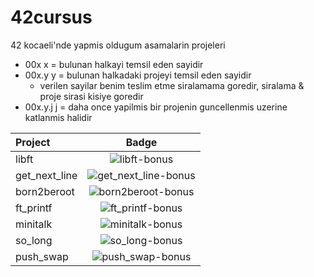 # 42cursus

42 kocaeli'nde yapmis oldugum asamalarin projeleri
  - 00x  x = bulunan halkayi temsil eden sayidir
  - 00x.y y = bulunan halkadaki projeyi temsil eden sayidir
    - verilen sayilar benim teslim etme siralamama goredir, siralama & proje sirasi kisiye goredir
  - 00x.y.j j = daha once yapilmis bir projenin guncellenmis uzerine katlanmis halidir


 Project       |                    Badge                     |
| :------------  | :------------------------------------------: |
| libft          | ![libft-bonus](https://github.com/byaliego/42-project-badges/blob/main/badges/libftm.png)|
| get_next_line  | ![get_next_line-bonus](https://github.com/byaliego/42-project-badges/blob/main/badges/get_next_linem.png)|
| born2beroot    | ![born2beroot-bonus](https://github.com/byaliego/42-project-badges/blob/main/badges/born2berootm.png)|
| ft_printf      | ![ft_printf-bonus](./badges/ft_printfm.png)    |
| minitalk       | ![minitalk-bonus](./badges/minitalkm.png)      |
| so_long        | ![so_long-bonus](./badges/so_longm.png)        |
| push_swap      | ![push_swap-bonus](./badges/push_swapm.png)    |
